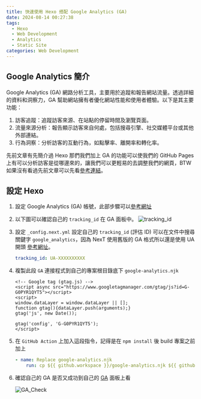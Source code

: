 ```yaml
---
title: 快速使用 Hexo 搭配 Google Analytics (GA)
date: 2024-08-14 00:27:38
tags:
  - Hexo
  - Web Development
  - Analytics
  - Static Site
categories: Web Development
---
```


## Google Analytics 簡介

Google Analytics (GA) 網路分析工具，主要用於追蹤和報告網站流量。透過詳細的資料和洞察力，GA 幫助網站擁有者優化網站性能和使用者體驗。以下是其主要功能：

1. 訪客追蹤：追蹤訪客來源、在站點的停留時間及瀏覽頁面。
2. 流量來源分析：報告顯示訪客來自何處，包括搜尋引擎、社交媒體平台或其他外部連結。
3. 行為洞察：分析訪客的互動行為，如點擊率、離開率和轉化率。

先前文章有先簡介過 Hexo 那們我們加上 GA 的功能可以使我們的 GitHub Pages 上有可以分析訪客是從哪邊來的，讓我們可以更輕易的去調整我們的網頁，BTW 如果沒有看過先前文章可以先看[參考連結](https://walle45611.github.io/2024/08/12/Setting-Hoex/#more)。

<!--more-->

## 設定 Hexo

1. 設定 Google Analytics (GA) 帳號，此部步驟可以[參考網址](https://support.google.com/analytics/answer/1009692?hl=zh-Hant)

2. 以下圖可以確認自己的 `tracking_id` 在 GA 面板中。
    ![tracking_id](https://i.imgur.com/Qthw6fp.png)

3. 設定 `_config.next.yml` 設定自己的 `tracking_id` (評估 ID) 可以在文件中搜尋關鍵字 `google_analytics`，因為 NexT 使用舊版的 GA 格式所以還是使用 UA 開頭 [參考網址](https://theme-next.js.org/docs/third-party-services/statistics-and-analytics.html?highlight=google+an)。

   ```yml
   tracking_id: UA-XXXXXXXXXX
   ```

4. 複製此段 `GA` 連接程式到自己的專案根目錄底下 `google-analytics.njk`

    ```njk
    <!-- Google tag (gtag.js) -->
    <script async src="https://www.googletagmanager.com/gtag/js?id=G-G0PYR1QYT5"></script>
    <script>
    window.dataLayer = window.dataLayer || [];
    function gtag(){dataLayer.push(arguments);}
    gtag('js', new Date());

    gtag('config', 'G-G0PYR1QYT5');
    </script>
    ```

5. 在 `GitHub Action` 上加入這段指令，記得是在 `npm install` 後 build 專案之前加上

    ```yml
    - name: Replace google-analytics.njk
        run: cp ${{ github.workspace }}/google-analytics.njk ${{ github.workspace }}/node_modules/hexo-theme-next/layout/_third-party/analytics/google-analytics.njk
    ```

6. 確認自己的 GA 是否又成功到自己的 [GA](https://analytics.google.com/) 面板上看

    ![GA_Check](https://i.imgur.com/fVXv3Ae.png)
